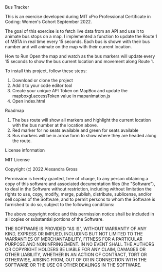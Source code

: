Bus Tracker

This is an exercise developed during MIT xPro Professional Certificate in Coding: Women's Cohort September 2022. 

The goal of this exercise is to fetch live data from an API and use it to animate bus stops on a map. I implemented a function to update the Route 1 of MBTA in real time every 15 seconds. Each bus is shown with their bus number and will animate on the map with their current location. 

How to Run 
Open the map and watch as the bus markers will update every 15 seconds to show the bus current location and movement along Route 1.

To install this project, follow these steps:

1. Download or clone the project
2. Add it to your code editor tool
3. Create your unique API Token on MapBox and update the mapboxgl.accessToken value in mapanimation.js
3. Open index.html

Roadmap 
1. The bus route will show all markers and highlight the current location with the bus number at the location above.
2. Red marker for no seats available and green for seats available
3. Bus markers will be in arrow form to show where they are headed along the route. 

License information 

MIT License

Copyright (c) 2022 Alexandra Gross

Permission is hereby granted, free of charge, to any person obtaining a copy of this software and associated documentation files (the "Software"), to deal in the Software without restriction, including without limitation the rights to use, copy, modify, merge, publish, distribute, sublicense, and/or sell copies of the Software, and to permit persons to whom the Software is furnished to do so, subject to the following conditions:

The above copyright notice and this permission notice shall be included in all copies or substantial portions of the Software.

THE SOFTWARE IS PROVIDED "AS IS", WITHOUT WARRANTY OF ANY KIND, EXPRESS OR IMPLIED, INCLUDING BUT NOT LIMITED TO THE WARRANTIES OF MERCHANTABILITY, FITNESS FOR A PARTICULAR PURPOSE AND NONINFRINGEMENT. IN NO EVENT SHALL THE AUTHORS OR COPYRIGHT HOLDERS BE LIABLE FOR ANY CLAIM, DAMAGES OR OTHER LIABILITY, WHETHER IN AN ACTION OF CONTRACT, TORT OR OTHERWISE, ARISING FROM, OUT OF OR IN CONNECTION WITH THE SOFTWARE OR THE USE OR OTHER DEALINGS IN THE SOFTWARE.
